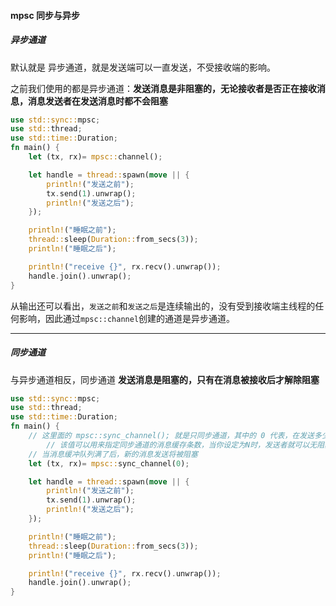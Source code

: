 #### mpsc 同步与异步

##### 异步通道

默认就是 异步通道，就是发送端可以一直发送，不受接收端的影响。

之前我们使用的都是异步通道：**发送消息是非阻塞的，无论接收者是否正在接收消息，消息发送者在发送消息时都不会阻塞**

```rust
use std::sync::mpsc;
use std::thread;
use std::time::Duration;
fn main() {
    let (tx, rx)= mpsc::channel();

    let handle = thread::spawn(move || {
        println!("发送之前");
        tx.send(1).unwrap();
        println!("发送之后");
    });

    println!("睡眠之前");
    thread::sleep(Duration::from_secs(3));
    println!("睡眠之后");

    println!("receive {}", rx.recv().unwrap());
    handle.join().unwrap();
}

```

从输出还可以看出，`发送之前`和`发送之后`是连续输出的，没有受到接收端主线程的任何影响，因此通过`mpsc::channel`创建的通道是异步通道。

---

##### 同步通道

与异步通道相反，同步通道 **发送消息是阻塞的，只有在消息被接收后才解除阻塞**

```rust
use std::sync::mpsc;
use std::thread;
use std::time::Duration;
fn main() {
  	// 这里面的 mpsc::sync_channel(); 就是只同步通道，其中的 0 代表，在发送多少条消息后，再阻塞。
		// 该值可以用来指定同步通道的消息缓存条数，当你设定为N时，发送者就可以无阻塞的往通道中发送N条消息。
    // 当消息缓冲队列满了后，新的消息发送将被阻塞
    let (tx, rx)= mpsc::sync_channel(0);

    let handle = thread::spawn(move || {
        println!("发送之前");
        tx.send(1).unwrap();
        println!("发送之后");
    });

    println!("睡眠之前");
    thread::sleep(Duration::from_secs(3));
    println!("睡眠之后");

    println!("receive {}", rx.recv().unwrap());
    handle.join().unwrap();
}

```



